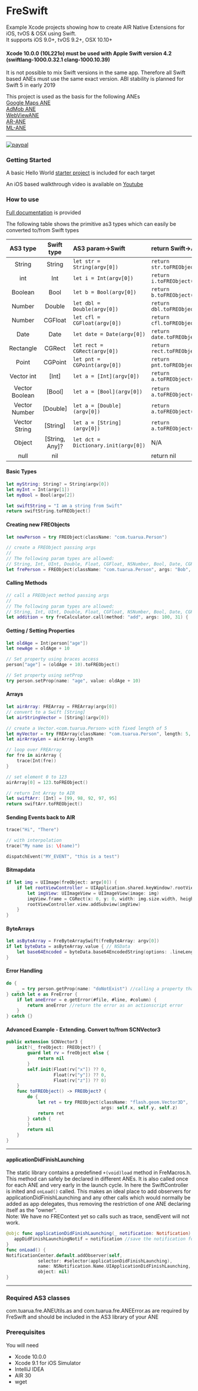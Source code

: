 # FreSwift

Example Xcode projects showing how to create AIR Native Extensions for iOS, tvOS & OSX using Swift.   
It supports iOS 9.0+, tvOS 9.2+, OSX 10.10+

#### Xcode 10.0.0 (10L221o) must be used with Apple Swift version 4.2 (swiftlang-1000.0.32.1 clang-1000.10.39)
It is not possible to mix Swift versions in the same app. Therefore all Swift based ANEs must use the same exact version.
ABI stability is planned for Swift 5 in early 2019

This project is used as the basis for the following ANEs   
[Google Maps ANE](https://github.com/tuarua/Google-Maps-ANE)       
[AdMob ANE](https://github.com/tuarua/AdMob-ANE)   
[WebViewANE](https://github.com/tuarua/WebViewANE)    
[AR-ANE](https://github.com/tuarua/AR-ANE)     
[ML-ANE](https://github.com/tuarua/ML-ANE)


-------------

[![paypal](https://www.paypalobjects.com/en_US/i/btn/btn_donateCC_LG.gif)](https://www.paypal.com/cgi-bin/webscr?cmd=_s-xclick&hosted_button_id=5UR2T52J633RC)

### Getting Started

A basic Hello World [starter project](/starter_projects) is included for each target

An iOS based walkthrough video is available on [Youtube](https://www.youtube.com/watch?v=pjZPzo1A6Ro)

### How to use

[Full documentation](https://tuarua.github.io/swiftdocs/freswift/index.html) is provided   

The following table shows the primitive as3 types which can easily be converted to/from Swift types

| AS3 type | Swift type | AS3 param->Swift | return Swift->AS3 |
|:--------:|:--------:|:--------------|:-----------|
| String | String | `let str = String(argv[0])` | `return str.toFREObject()`|
| int | Int | `let i = Int(argv[0])` | `return i.toFREObject()`|
| Boolean | Bool | `let b = Bool(argv[0])` | `return b.toFREObject()`|
| Number | Double | `let dbl = Double(argv[0])` | `return dbl.toFREObject()`|
| Number | CGFloat | `let cfl = CGFloat(argv[0])` | `return cfl.toFREObject()`|
| Date | Date | `let date = Date(argv[0])` | `return date.toFREObject()`|
| Rectangle | CGRect | `let rect = CGRect(argv[0])` | `return rect.toFREObject()` |
| Point | CGPoint | `let pnt = CGPoint(argv[0])` | `return pnt.toFREObject()` |
| Vector int | [Int] | `let a = [Int](argv[0])` | `return a.toFREObject()`|
| Vector Boolean | [Bool] | `let a = [Bool](argv[0])` | `return a.toFREObject()`|
| Vector Number | [Double] | `let a = [Double](argv[0])` | `return a.toFREObject()`|
| Vector String | [String] | `let a = [String](argv[0])` | `return a.toFREObject()`|
| Object | [String, Any]? | `let dct = Dictionary.init(argv[0])` | N/A |
| null | nil | | return nil |


#### Basic Types

```swift
let myString: String? = String(argv[0])
let myInt = Int(argv[1])
let myBool = Bool(argv[2])

let swiftString = "I am a string from Swift"
return swiftString.toFREObject()
```

#### Creating new FREObjects

```swift
let newPerson = try FREObject(className: "com.tuarua.Person")

// create a FREObject passing args
// 
// The following param types are allowed: 
// String, Int, UInt, Double, Float, CGFloat, NSNumber, Bool, Date, CGRect, CGPoint, FREObject
let frePerson = FREObject(className: "com.tuarua.Person", args: "Bob", "Doe", 28, myFREObject)
```

#### Calling Methods

```swift
// call a FREObject method passing args
// 
// The following param types are allowed: 
// String, Int, UInt, Double, Float, CGFloat, NSNumber, Bool, Date, CGRect, CGPoint, FREObject
let addition = try freCalculator.call(method: "add", args: 100, 31) {
```

#### Getting / Setting Properties

```swift
let oldAge = Int(person["age"])
let newAge = oldAge + 10

// Set property using braces access
person["age"] = (oldAge + 10).toFREObject()

// Set property using setProp
try person.setProp(name: "age", value: oldAge + 10)

```

#### Arrays

```swift
let airArray: FREArray = FREArray(argv[0])
// convert to a Swift [String]
let airStringVector = [String](argv[0])

// create a Vector.<com.tuarua.Person> with fixed length of 5
let myVector = try FREArray(className: "com.tuarua.Person", length: 5, fixed: true)
let airArrayLen = airArray.length

// loop over FREArray
for fre in airArray {
    trace(Int(fre))
}

// set element 0 to 123
airArray[0] = 123.toFREObject()

// return Int Array to AIR
let swiftArr: [Int] = [99, 98, 92, 97, 95]
return swiftArr.toFREObject()
```

#### Sending Events back to AIR

```swift
trace("Hi", "There")

// with interpolation
trace("My name is: \(name)")

dispatchEvent("MY_EVENT", "this is a test")
```

#### Bitmapdata

```swift
if let img = UIImage(freObject: argv[0]) {
    if let rootViewController = UIApplication.shared.keyWindow?.rootViewController {
        let imgView: UIImageView = UIImageView(image: img)
        imgView.frame = CGRect(x: 0, y: 0, width: img.size.width, height: img.size.height)
        rootViewController.view.addSubview(imgView)
    }
}
```

#### ByteArrays

```swift
let asByteArray = FreByteArraySwift(freByteArray: argv[0])
if let byteData = asByteArray.value { // NSData
	let base64Encoded = byteData.base64EncodedString(options: .lineLength64Characters)
}
```
  
#### Error Handling

```swift
do {
    _ = try person.getProp(name: "doNotExist") //calling a property that doesn't exist
} catch let e as FreError {
    if let aneError = e.getError(#file, #line, #column) {
        return aneError //return the error as an actionscript error
    }
} catch {}
```

#### Advanced Example - Extending. Convert to/from SCNVector3
```swift
public extension SCNVector3 {
    init?(_ freObject: FREObject?) {
        guard let rv = freObject else {
            return nil
        }
        self.init(Float(rv["x"]) ?? 0,
                  Float(rv["y"]) ?? 0,
                  Float(rv["z"]) ?? 0)
    }
    func toFREObject() -> FREObject? {
        do {
            let ret = try FREObject(className: "flash.geom.Vector3D",
                                    args: self.x, self.y, self.z)
            return ret
        } catch {
        }
        return nil
    }
}
```
----------

#### applicationDidFinishLaunching
The static library contains a predefined `+(void)load` method in FreMacros.h. This method can safely be declared in different ANEs.
It is also called once for each ANE and very early in the launch cycle. In here the SwiftController is inited and `onLoad()` called.
This makes an ideal place to add observers for applicationDidFinishLaunching and any other calls which would normally be added as app delegates, thus removing the restriction of one ANE declaring itself as the "owner".   
Note: We have no FREContext yet so calls such as trace, sendEvent will not work.

```swift
@objc func applicationDidFinishLaunching(_ notification: Notification) {
   appDidFinishLaunchingNotif = notification //save the notification for later
}
func onLoad() {
NotificationCenter.default.addObserver(self, 
            selector: #selector(applicationDidFinishLaunching),
            name: NSNotification.Name.UIApplicationDidFinishLaunching, 
            object: nil)      
}
```
----------

### Required AS3 classes
com.tuarua.fre.ANEUtils.as and com.tuarua.fre.ANEError.as are required by FreSwift and should be included in the AS3 library of your ANE


### Prerequisites

You will need

- Xcode 10.0.0
- Xcode 9.1 for iOS Simulator
- IntelliJ IDEA
- AIR 30
- wget
